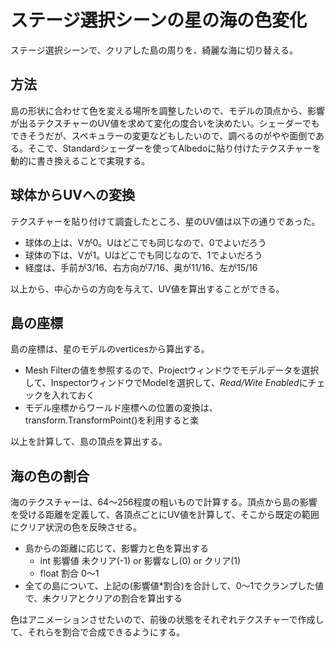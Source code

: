 # ステージ選択シーンの星の海の色変化
ステージ選択シーンで、クリアした島の周りを、綺麗な海に切り替える。

## 方法
島の形状に合わせて色を変える場所を調整したいので、モデルの頂点から、影響が出るテクスチャーのUV値を求めて変化の度合いを決めたい。シェーダーでもできそうだが、スペキュラーの変更などもしたいので、調べるのがやや面倒である。そこで、Standardシェーダーを使ってAlbedoに貼り付けたテクスチャーを動的に書き換えることで実現する。

## 球体からUVへの変換
テクスチャーを貼り付けて調査したところ、星のUV値は以下の通りであった。

- 球体の上は、Vが0。Uはどこでも同じなので、0でよいだろう
- 球体の下は、Vが1。Uはどこでも同じなので、1でよいだろう
- 経度は、手前が3/16、右方向が7/16、奥が11/16、左が15/16

以上から、中心からの方向を与えて、UV値を算出することができる。

## 島の座標
島の座標は、星のモデルのverticesから算出する。

- Mesh Filterの値を参照するので、Projectウィンドウでモデルデータを選択して、InspectorウィンドウでModelを選択して、*Read/Wite Enabled*にチェックを入れておく
- モデル座標からワールド座標への位置の変換は、transform.TransformPoint()を利用すると楽

以上を計算して、島の頂点を算出する。

## 海の色の割合
海のテクスチャーは、64～256程度の粗いもので計算する。頂点から島の影響を受ける距離を定義して、各頂点ごとにUV値を計算して、そこから既定の範囲にクリア状況の色を反映させる。

- 島からの距離に応じて、影響力と色を算出する
  - int 影響値 未クリア(-1) or 影響なし(0) or クリア(1)
  - float 割合 0～1
- 全ての島について、上記の(影響値*割合)を合計して、0～1でクランプした値で、未クリアとクリアの割合を算出する

色はアニメーションさせたいので、前後の状態をそれぞれテクスチャーで作成して、それらを割合で合成できるようにする。
